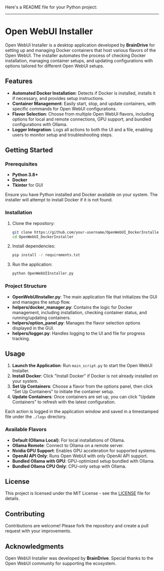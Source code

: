 Here's a README file for your Python project:

---

# Open WebUI Installer

Open WebUI Installer is a desktop application developed by **BrainDrive** for setting up and managing Docker containers that host various flavors of the Open WebUI. The installer automates the process of checking Docker installation, managing container setups, and updating configurations with options tailored for different Open WebUI setups.

## Features

- **Automated Docker Installation**: Detects if Docker is installed, installs it if necessary, and provides setup instructions.
- **Container Management**: Easily start, stop, and update containers, with specific commands for Open WebUI configurations.
- **Flavor Selection**: Choose from multiple Open WebUI flavors, including options for local and remote connections, GPU support, and bundled configurations with Ollama.
- **Logger Integration**: Logs all actions to both the UI and a file, enabling users to monitor setup and troubleshooting steps.

## Getting Started

### Prerequisites

- **Python 3.8+**
- **Docker**
- **Tkinter** for GUI

Ensure you have Python installed and Docker available on your system. The installer will attempt to install Docker if it is not found.

### Installation

1. Clone the repository:

   ```bash
   git clone https://github.com/your-username/OpenWebUI_DockerInstaller.git
   cd OpenWebUI_DockerInstaller
   ```

2. Install dependencies:

   ```bash
   pip install -r requirements.txt
   ```

3. Run the application:

   ```bash
   python OpenWebUIInstaller.py
   ```

### Project Structure

- **OpenWebUIInstaller.py**: The main application file that initializes the GUI and manages the setup flow.
- **helpers/docker_manager.py**: Contains the logic for Docker management, including installation, checking container status, and running/updating containers.
- **helpers/option_panel.py**: Manages the flavor selection options displayed in the GUI.
- **helpers/logger.py**: Handles logging to the UI and file for progress tracking.

## Usage

1. **Launch the Application**: Run `main_script.py` to start the Open WebUI Installer.
2. **Install Docker**: Click "Install Docker" if Docker is not already installed on your system.
3. **Set Up Containers**: Choose a flavor from the options panel, then click "Set Up Containers" to initiate the container setup.
4. **Update Containers**: Once containers are set up, you can click "Update Containers" to refresh with the latest configuration.

Each action is logged in the application window and saved in a timestamped file under the `./logs` directory.

### Available Flavors

- **Default (Ollama Local)**: For local installations of Ollama.
- **Ollama Remote**: Connect to Ollama on a remote server.
- **Nvidia GPU Support**: Enables GPU acceleration for supported systems.
- **OpenAI API Only**: Runs Open WebUI with only OpenAI API support.
- **Bundled Ollama with GPU**: GPU-optimized setup bundled with Ollama.
- **Bundled Ollama CPU Only**: CPU-only setup with Ollama.

## License

This project is licensed under the MIT License - see the [LICENSE](LICENSE) file for details.

## Contributing

Contributions are welcome! Please fork the repository and create a pull request with your improvements.

## Acknowledgments

Open WebUI Installer was developed by **BrainDrive**. Special thanks to the Open WebUI community for supporting the ecosystem.
